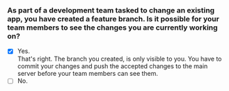 ### As part of a development team tasked to change an existing app, you have created a feature branch. Is it possible for your team members to see the changes you are currently working on?

- [x] Yes. <br>
      That's right. The branch you created, is only visible to you. You have to commit your changes and push the accepted changes to the main server before your team members can see them.
- [ ] No.
